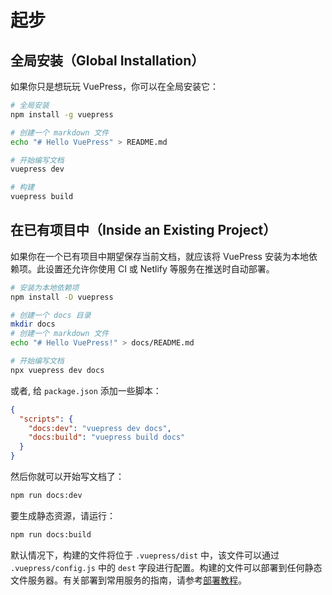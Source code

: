 # 起步

## 全局安装（Global Installation）

如果你只是想玩玩 VuePress，你可以在全局安装它：

``` bash
# 全局安装
npm install -g vuepress

# 创建一个 markdown 文件
echo "# Hello VuePress" > README.md

# 开始编写文档
vuepress dev

# 构建
vuepress build
```

## 在已有项目中（Inside an Existing Project）

如果你在一个已有项目中期望保存当前文档，就应该将 VuePress 安装为本地依赖项。此设置还允许你使用 CI 或 Netlify 等服务在推送时自动部署。

``` bash
# 安装为本地依赖项
npm install -D vuepress

# 创建一个 docs 目录
mkdir docs
# 创建一个 markdown 文件
echo "# Hello VuePress!" > docs/README.md

# 开始编写文档
npx vuepress dev docs
```

或者, 给 `package.json` 添加一些脚本：

``` json
{
  "scripts": {
    "docs:dev": "vuepress dev docs",
    "docs:build": "vuepress build docs"
  }
}
```

然后你就可以开始写文档了：

``` bash
npm run docs:dev
```

要生成静态资源，请运行：

``` bash
npm run docs:build
```

默认情况下，构建的文件将位于 `.vuepress/dist` 中，该文件可以通过 `.vuepress/config.js` 中的 `dest` 字段进行配置。构建的文件可以部署到任何静态文件服务器。有关部署到常用服务的指南，请参考[部署教程](./deploy.md)。
